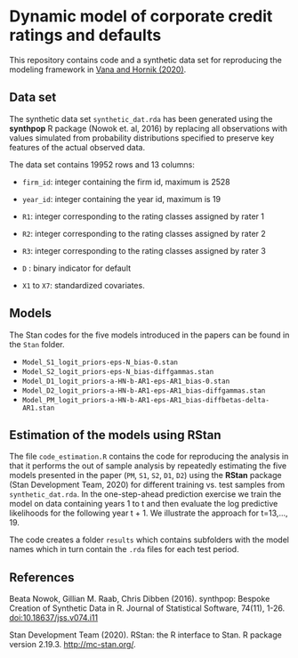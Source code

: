 # Dynamic model of corporate credit ratings and defaults

This repository contains code and a synthetic data set for reproducing the modeling framework in [Vana and Hornik (2020)](https://zk35.org/assets/pdfs/VanaHornik2020WP.pdf).

## Data set

The synthetic data set `synthetic_dat.rda` has been generated using 
the **synthpop** R package (Nowok et. al, 2016) by replacing all observations
with values simulated from probability distributions specified to 
preserve key features of the actual observed data.

The data set contains 19952 rows and 13 columns:

* `firm_id`: integer containing the firm id, maximum is 2528

* `year_id`: integer containing the year id, maximum is 19

* `R1`: integer corresponding to the rating classes assigned by rater 1

* `R2`: integer corresponding to the rating classes assigned by rater 2

* `R3`: integer corresponding to the rating classes assigned by rater 3

* `D` : binary indicator for default

* `X1` to `X7`: standardized covariates.

## Models

The Stan codes for the five models introduced in the papers can be found in the `Stan` folder.

* `Model_S1_logit_priors-eps-N_bias-0.stan`
* `Model_S2_logit_priors-eps-N_bias-diffgammas.stan`
* `Model_D1_logit_priors-a-HN-b-AR1-eps-AR1_bias-0.stan`
* `Model_D2_logit_priors-a-HN-b-AR1-eps-AR1_bias-diffgammas.stan`
* `Model_PM_logit_priors-a-HN-b-AR1-eps-AR1_bias-diffbetas-delta-AR1.stan`

## Estimation of the models using RStan

The file `code_estimation.R` contains the code for reproducing the analysis in that it performs the out of sample analysis by repeatedly estimating the five models presented in the paper (`PM`, `S1`, `S2`, `D1`, `D2`) using the **RStan** package (Stan Development Team, 2020) for different training vs. test samples from `synthetic_dat.rda`. In the one-step-ahead prediction exercise  we train the model on data containing years 1 to t and then evaluate the log predictive likelihoods for the following year t + 1. We illustrate the approach for t=13,..., 19.

The code creates a folder `results` which contains subfolders with the model names which in turn contain the  `.rda` files for each test period.

## References
  Beata Nowok, Gillian M. Raab, Chris Dibben (2016). synthpop: Bespoke
  Creation of Synthetic Data in R. Journal of Statistical Software,
  74(11), 1-26. [doi:10.18637/jss.v074.i11](https://doi.org/10.18637/jss.v074.i11)

  Stan Development Team (2020). RStan: the R interface to Stan. R
  package version 2.19.3. http://mc-stan.org/.

